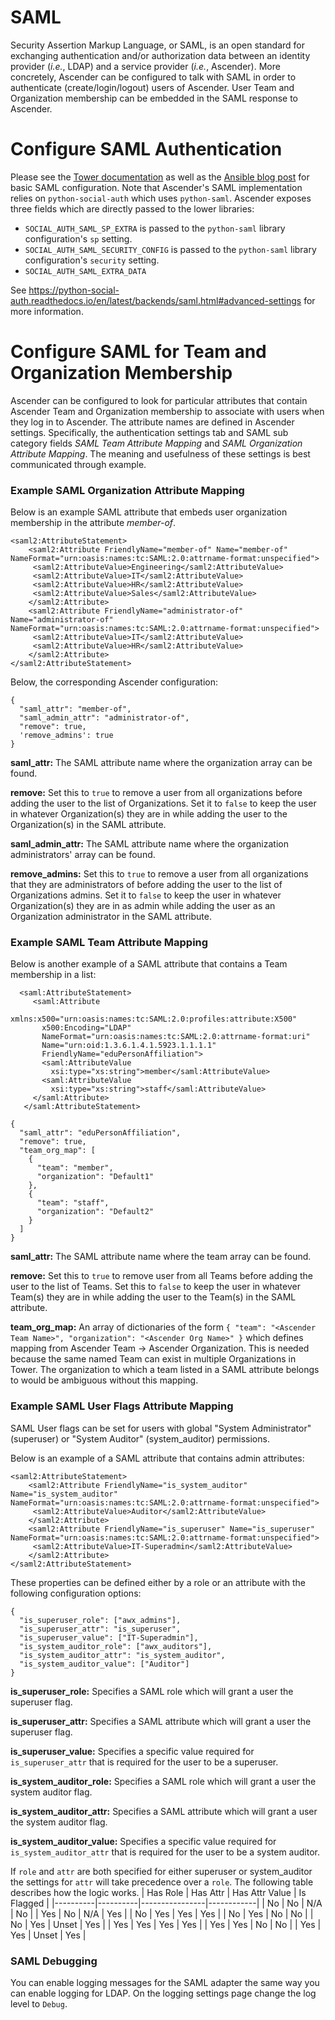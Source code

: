 # SAML
Security Assertion Markup Language, or SAML, is an open standard for exchanging authentication and/or authorization data between an identity provider (*i.e.*, LDAP) and a service provider (*i.e.*, Ascender). More concretely, Ascender can be configured to talk with SAML in order to authenticate (create/login/logout) users of Ascender. User Team and Organization membership can be embedded in the SAML response to Ascender.


# Configure SAML Authentication
Please see the [Tower documentation](https://docs.ansible.com/ansible-tower/latest/html/administration/ent_auth.html#saml-authentication-settings) as well as the [Ansible blog post](https://www.ansible.com/blog/using-saml-with-red-hat-ansible-tower) for basic SAML configuration. Note that Ascender's SAML implementation relies on `python-social-auth` which uses `python-saml`. Ascender exposes three fields which are directly passed to the lower libraries:
* `SOCIAL_AUTH_SAML_SP_EXTRA` is passed to the `python-saml` library configuration's `sp` setting.  
* `SOCIAL_AUTH_SAML_SECURITY_CONFIG` is passed to the `python-saml` library configuration's `security` setting.
* `SOCIAL_AUTH_SAML_EXTRA_DATA`

See https://python-social-auth.readthedocs.io/en/latest/backends/saml.html#advanced-settings for more information.


# Configure SAML for Team and Organization Membership
Ascender can be configured to look for particular attributes that contain Ascender Team and Organization membership to associate with users when they log in to Ascender. The attribute names are defined in Ascender settings. Specifically, the authentication settings tab and SAML sub category fields *SAML Team Attribute Mapping* and *SAML Organization Attribute Mapping*. The meaning and usefulness of these settings is best communicated through example.

### Example SAML Organization Attribute Mapping

Below is an example SAML attribute that embeds user organization membership in the attribute *member-of*.
```
<saml2:AttributeStatement>
    <saml2:Attribute FriendlyName="member-of" Name="member-of" NameFormat="urn:oasis:names:tc:SAML:2.0:attrname-format:unspecified">
   	 <saml2:AttributeValue>Engineering</saml2:AttributeValue>
   	 <saml2:AttributeValue>IT</saml2:AttributeValue>
   	 <saml2:AttributeValue>HR</saml2:AttributeValue>
   	 <saml2:AttributeValue>Sales</saml2:AttributeValue>
    </saml2:Attribute>
    <saml2:Attribute FriendlyName="administrator-of" Name="administrator-of" NameFormat="urn:oasis:names:tc:SAML:2.0:attrname-format:unspecified">
   	 <saml2:AttributeValue>IT</saml2:AttributeValue>
   	 <saml2:AttributeValue>HR</saml2:AttributeValue>
    </saml2:Attribute>
</saml2:AttributeStatement>
```
Below, the corresponding Ascender configuration:
```
{
  "saml_attr": "member-of",
  "saml_admin_attr": "administrator-of",
  "remove": true,
  'remove_admins': true
}
```
**saml_attr:** The SAML attribute name where the organization array can be found.

**remove:** Set this to `true` to remove a user from all organizations before adding the user to the list of Organizations. Set it to `false` to keep the user in whatever Organization(s) they are in while adding the user to the Organization(s) in the SAML attribute.

**saml_admin_attr:** The SAML attribute name where the organization administrators' array can be found.

**remove_admins:** Set this to `true` to remove a user from all organizations that they are administrators of before adding the user to the list of Organizations admins. Set it to `false` to keep the user in whatever Organization(s) they are in as admin while adding the user as an Organization administrator in the SAML attribute.

### Example SAML Team Attribute Mapping
Below is another example of a SAML attribute that contains a Team membership in a list:
```
  <saml:AttributeStatement>
     <saml:Attribute
       xmlns:x500="urn:oasis:names:tc:SAML:2.0:profiles:attribute:X500"
       x500:Encoding="LDAP"
       NameFormat="urn:oasis:names:tc:SAML:2.0:attrname-format:uri"
       Name="urn:oid:1.3.6.1.4.1.5923.1.1.1.1"
       FriendlyName="eduPersonAffiliation">
       <saml:AttributeValue
         xsi:type="xs:string">member</saml:AttributeValue>
       <saml:AttributeValue
         xsi:type="xs:string">staff</saml:AttributeValue>
     </saml:Attribute>
   </saml:AttributeStatement>
```

```
{
  "saml_attr": "eduPersonAffiliation",
  "remove": true,
  "team_org_map": [
    {
      "team": "member",
      "organization": "Default1"
    },
    {
      "team": "staff",
      "organization": "Default2"
    }
  ]
}
```
**saml_attr:** The SAML attribute name where the team array can be found.

**remove:** Set this to `true` to remove user from all Teams before adding the user to the list of Teams. Set this to `false` to keep the user in whatever Team(s) they are in while adding the user to the Team(s) in the SAML attribute.

**team_org_map:** An array of dictionaries of the form `{ "team": "<Ascender Team Name>", "organization": "<Ascender Org Name>" }` which defines mapping from Ascender Team -> Ascender Organization. This is needed because the same named Team can exist in multiple Organizations in Tower. The organization to which a team listed in a SAML attribute belongs to would be ambiguous without this mapping.


### Example SAML User Flags Attribute Mapping
SAML User flags can be set for users with global "System Administrator" (superuser) or "System Auditor" (system_auditor) permissions.

Below is an example of a SAML attribute that contains admin attributes:
```
<saml2:AttributeStatement>
    <saml2:Attribute FriendlyName="is_system_auditor" Name="is_system_auditor" NameFormat="urn:oasis:names:tc:SAML:2.0:attrname-format:unspecified">
   	 <saml2:AttributeValue>Auditor</saml2:AttributeValue>
    </saml2:Attribute>
    <saml2:Attribute FriendlyName="is_superuser" Name="is_superuser" NameFormat="urn:oasis:names:tc:SAML:2.0:attrname-format:unspecified">
   	 <saml2:AttributeValue>IT-Superadmin</saml2:AttributeValue>
    </saml2:Attribute>
</saml2:AttributeStatement>
```

These properties can be defined either by a role or an attribute with the following configuration options:
```
{
  "is_superuser_role": ["awx_admins"],
  "is_superuser_attr": "is_superuser",
  "is_superuser_value": ["IT-Superadmin"],
  "is_system_auditor_role": ["awx_auditors"],
  "is_system_auditor_attr": "is_system_auditor",
  "is_system_auditor_value": ["Auditor"]
}
```

**is_superuser_role:** Specifies a SAML role which will grant a user the superuser flag.

**is_superuser_attr:** Specifies a SAML attribute which will grant a user the superuser flag.

**is_superuser_value:** Specifies a specific value required for ``is_superuser_attr`` that is required for the user to be a superuser.

**is_system_auditor_role:** Specifies a SAML role which will grant a user the system auditor flag.

**is_system_auditor_attr:** Specifies a SAML attribute which will grant a user the system auditor flag.

**is_system_auditor_value:** Specifies a specific value required for ``is_system_auditor_attr`` that is required for the user to be a system auditor.


If `role` and `attr` are both specified for either superuser or system_auditor the settings for `attr` will take precedence over a `role`. The following table describes how the logic works.
| Has Role | Has Attr | Has Attr Value | Is Flagged |
|----------|----------|----------------|------------|
| No       | No       | N/A            | No         |
| Yes      | No       | N/A            | Yes        |
| No       | Yes      | Yes            | Yes        |
| No       | Yes      | No             | No         |
| No       | Yes      | Unset          | Yes        |
| Yes      | Yes      | Yes            | Yes        |
| Yes      | Yes      | No             | No         |
| Yes      | Yes      | Unset          | Yes        |


### SAML Debugging
You can enable logging messages for the SAML adapter the same way you can enable logging for LDAP. On the logging settings page change the log level to `Debug`. 
